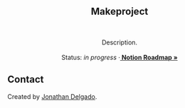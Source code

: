 <!-- Filename:      README.md -->
<!-- Author:        Jonathan Delgado -->
<!-- Description:   GitHub README -->

<!-- Header -->
<h2 align="center">Makeproject</h2>
<br />
  <p align="center">
    Description.
    <br />
    <br />
    Status: <em>in progress</em>
    <!-- Notion Roadmap link -->
    ·<a href="https://otanan.notion.site/Makeproject-937308a8242249a8addcad8210ad45d1"><strong>
        Notion Roadmap »
    </strong></a>
  </p>
</div>

<!-- Project Demo -->
<!-- https://user-images.githubusercontent.com/6320907/189829171-1e91c3e2-0feb-4e7a-aa12-0a4d899f059b.mp4 -->

<!-- Inspired by [Workona's](https://workona.com/) tab management system and [Sublime Text's](https://www.sublimetext.com/) own [project manager](https://packagecontrol.io/packages/ProjectManager). -->

<!-- ## Table of contents
* [Contact](#contact)
* [Acknowledgments](#acknowledgments) -->


## Contact
Created by [Jonathan Delgado](https://jdelgado.net/).

<!-- <p align="right"><a href="#readme-top">Back to top</a></p> -->
